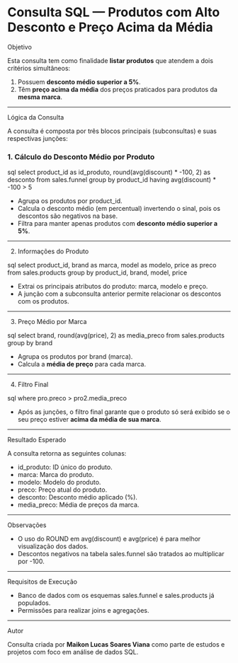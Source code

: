 # Consulta SQL — Produtos com Alto Desconto e Preço Acima da Média

Objetivo

Esta consulta tem como finalidade **listar produtos** que atendem a dois critérios simultâneos:

1. Possuem **desconto médio superior a 5%**.
2. Têm **preço acima da média** dos preços praticados para produtos da **mesma marca**.

---

Lógica da Consulta

A consulta é composta por três blocos principais (subconsultas) e suas respectivas junções:

### 1. Cálculo do Desconto Médio por Produto

sql
select 
	product_id as id_produto, 
	round(avg(discount) * -100, 2) as desconto 
from sales.funnel 
group by product_id
having avg(discount) * -100 > 5


- Agrupa os produtos por product_id.
- Calcula o desconto médio (em percentual) invertendo o sinal, pois os descontos são negativos na base.
- Filtra para manter apenas produtos com **desconto médio superior a 5%**.

---

2. Informações do Produto

sql
select 
	product_id,
	brand as marca,
	model as modelo,
	price as preco
from sales.products 
group by 
	product_id,
	brand,
	model,
	price


- Extrai os principais atributos do produto: marca, modelo e preço.
- A junção com a subconsulta anterior permite relacionar os descontos com os produtos.

---

3. Preço Médio por Marca

sql
select
	brand, 
	round(avg(price), 2) as media_preco
from sales.products 
group by brand


- Agrupa os produtos por brand (marca).
- Calcula a **média de preço** para cada marca.

---

4. Filtro Final

sql
where pro.preco > pro2.media_preco


- Após as junções, o filtro final garante que o produto só será exibido se o seu preço estiver **acima da média de sua marca**.

---

Resultado Esperado

A consulta retorna as seguintes colunas:

- id_produto: ID único do produto.
- marca: Marca do produto.
- modelo: Modelo do produto.
- preco: Preço atual do produto.
- desconto: Desconto médio aplicado (%).
- media_preco: Média de preços da marca.

---

Observações

- O uso do ROUND em avg(discount) e avg(price) é para melhor visualização dos dados.
- Descontos negativos na tabela sales.funnel são tratados ao multiplicar por -100.

---

Requisitos de Execução

- Banco de dados com os esquemas sales.funnel e sales.products já populados.
- Permissões para realizar joins e agregações.

---

Autor

Consulta criada por **Maikon Lucas Soares Viana** como parte de estudos e projetos com foco em análise de dados SQL.


